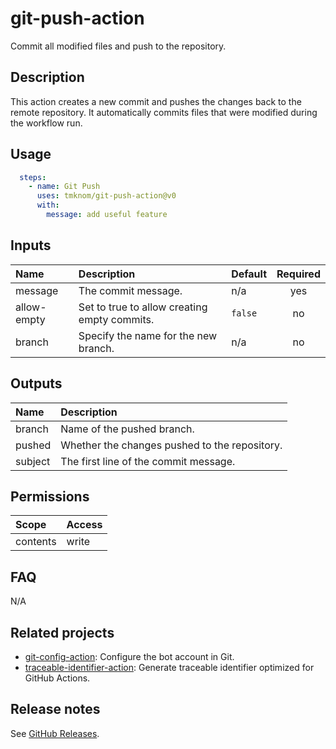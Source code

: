 # git-push-action

Commit all modified files and push to the repository.

<!-- actdocs start -->

## Description

This action creates a new commit and pushes the changes back to the remote repository.
It automatically commits files that were modified during the workflow run.

## Usage

```yaml
  steps:
    - name: Git Push
      uses: tmknom/git-push-action@v0
      with:
        message: add useful feature
```

## Inputs

| Name | Description | Default | Required |
| :--- | :---------- | :------ | :------: |
| message | The commit message. | n/a | yes |
| allow-empty | Set to true to allow creating empty commits. | `false` | no |
| branch | Specify the name for the new branch. | n/a | no |

## Outputs

| Name | Description |
| :--- | :---------- |
| branch | Name of the pushed branch. |
| pushed | Whether the changes pushed to the repository. |
| subject | The first line of the commit message. |

<!-- actdocs end -->

## Permissions

| Scope    | Access |
| :------- | :----- |
| contents | write  |

## FAQ

N/A

## Related projects

- [git-config-action](https://github.com/tmknom/git-config-action): Configure the bot account in Git.
- [traceable-identifier-action](https://github.com/tmknom/traceable-identifier-action): Generate traceable identifier optimized for GitHub Actions.

## Release notes

See [GitHub Releases][releases].

[releases]: https://github.com/tmknom/git-push-action/releases
